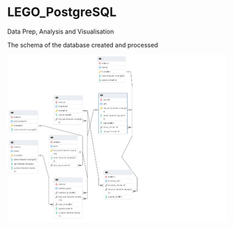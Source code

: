 # LEGO_PostgreSQL
Data Prep, Analysis and Visualisation

The schema of the database created and processed


![alt text](https://github.com/ssoulis/LEGO_PostgreSQL/blob/main/ER_SCHEMA.png)
